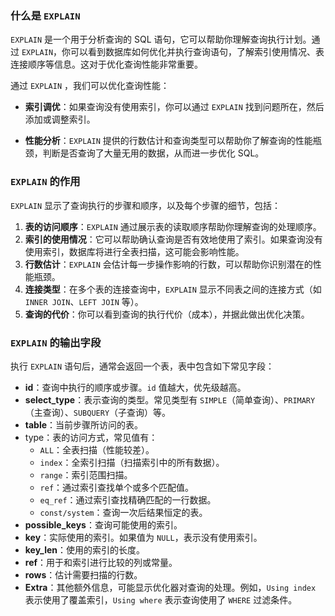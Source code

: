 ### 什么是 `EXPLAIN` 

`EXPLAIN` 是一个用于分析查询的 SQL 语句，它可以帮助你理解查询执行计划。通过 `EXPLAIN`，你可以看到数据库如何优化并执行查询语句，了解索引使用情况、表连接顺序等信息。这对于优化查询性能非常重要。

通过 `EXPLAIN` ，我们可以优化查询性能：

- **索引调优**：如果查询没有使用索引，你可以通过 `EXPLAIN` 找到问题所在，然后添加或调整索引。

- **性能分析**：`EXPLAIN` 提供的行数估计和查询类型可以帮助你了解查询的性能瓶颈，判断是否查询了大量无用的数据，从而进一步优化 SQL。



### `EXPLAIN` 的作用

`EXPLAIN` 显示了查询执行的步骤和顺序，以及每个步骤的细节，包括：

1. **表的访问顺序**：`EXPLAIN` 通过展示表的读取顺序帮助你理解查询的处理顺序。
2. **索引的使用情况**：它可以帮助确认查询是否有效地使用了索引。如果查询没有使用索引，数据库将进行全表扫描，这可能会影响性能。
3. **行数估计**：`EXPLAIN` 会估计每一步操作影响的行数，可以帮助你识别潜在的性能瓶颈。
4. **连接类型**：在多个表的连接查询中，`EXPLAIN` 显示不同表之间的连接方式（如 `INNER JOIN`、`LEFT JOIN` 等）。
5. **查询的代价**：你可以看到查询的执行代价（成本），并据此做出优化决策。



### `EXPLAIN` 的输出字段

执行 `EXPLAIN` 语句后，通常会返回一个表，表中包含如下常见字段：

- **id**：查询中执行的顺序或步骤。`id` 值越大，优先级越高。
- **select_type**：表示查询的类型。常见类型有 `SIMPLE`（简单查询）、`PRIMARY`（主查询）、`SUBQUERY`（子查询）等。
- **table**：当前步骤所访问的表。
- type：表的访问方式，常见值有：
  - `ALL`：全表扫描（性能较差）。
  - `index`：全索引扫描（扫描索引中的所有数据）。
  - `range`：索引范围扫描。
  - `ref`：通过索引查找单个或多个匹配值。
  - `eq_ref`：通过索引查找精确匹配的一行数据。
  - `const/system`：查询一次后结果恒定的表。
- **possible_keys**：查询可能使用的索引。
- **key**：实际使用的索引。如果值为 `NULL`，表示没有使用索引。
- **key_len**：使用的索引的长度。
- **ref**：用于和索引进行比较的列或常量。
- **rows**：估计需要扫描的行数。
- **Extra**：其他额外信息，可能显示优化器对查询的处理。例如，`Using index` 表示使用了覆盖索引，`Using where` 表示查询使用了 `WHERE` 过滤条件。


